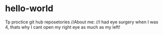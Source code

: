 # hello-world
 Tp proctice git hub reposetories
 //About me:
 //I had eye surgery when I was 4, thats why I cant open my right eye as much as my left!